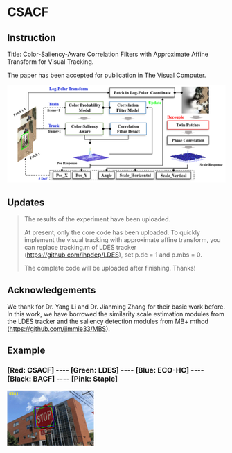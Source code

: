# CSACF
## Instruction
Title: Color-Saliency-Aware Correlation Filters with Approximate Affine Transform for Visual Tracking.
>
The paper has been accepted for publication in The Visual Computer.
>
![Fig1](https://github.com/lv346308962/CSACF/blob/03a8452c99fdb6c984b4790e37b87b3f74a3d9ee/imgs/frame.png)
## Updates
> The results of the experiment have been uploaded.
> 
> At present, only the core code has been uploaded. To quickly implement the visual tracking with approximate affine transform, you can replace tracking.m of LDES tracker (https://github.com/ihpdep/LDES), set p.dc = 1 and p.mbs = 0. 
> 
> The complete code will be uploaded after finishing. Thanks!
## Acknowledgements
We thank for Dr. Yang Li and Dr. Jianming Zhang for their basic work before. In this work, we have borrowed the similarity scale estimation modules from the LDES tracker and the saliency detection modules from MB+ mthod (https://github.com/jimmie33/MBS).
## Example
### [Red: CSACF] ---- [Green: LDES] ---- [Blue: ECO-HC] ---- [Black: BACF] ---- [Pink: Staple]
<img src="https://github.com/lv346308962/CSACF/blob/a8205a3d22d421202daadd9824a4196d6211dbad/imgs/test1.gif" width="200px"/>

